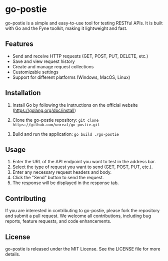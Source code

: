 # go-postie 

go-postie is a simple and easy-to-use tool for testing RESTful APIs. It is built with Go and the Fyne toolkit, making it lightweight and fast.  

## Features  
- Send and receive HTTP requests (GET, POST, PUT, DELETE, etc.) 
- Save and view request history 
- Create and manage request collections 
- Customizable settings  
- Support for different platforms (Windows, MacOS, Linux)

## Installation 

1. Install Go by following the instructions on the official website (https://golang.org/doc/install) 

2. Clone the go-postie repository:
`git clone https://github.com/unreal/go-postie.git`

3. Build and run the application:
`go build ./go-postie`

## Usage
1. Enter the URL of the API endpoint you want to test in the address bar.
2. Select the type of request you want to send (GET, POST, PUT, etc.). 
3. Enter any necessary request headers and body. 
4. Click the "Send" button to send the request. 
5. The response will be displayed in the response tab.  

## Contributing
  If you are interested in contributing to go-postie, please fork the repository and submit a pull request. We welcome all contributions, including bug reports, feature requests, and code enhancements.  
  
## License 
  go-postie is released under the MIT License. See the LICENSE file for more details.
